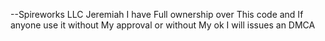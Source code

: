 --Spireworks LLC Jeremiah I have Full ownership over This code and If anyone use it without My approval or without My ok I will issues an DMCA
